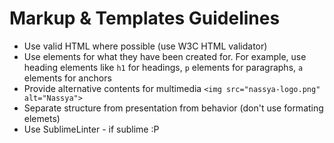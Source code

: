 # Markup & Templates Guidelines

* Use valid HTML where possible (use W3C HTML validator)
* Use elements for what they have been created for. For example, use heading elements like `h1` for headings, `p` elements for paragraphs, `a` elements for anchors
* Provide alternative contents for multimedia `<img src="nassya-logo.png" alt="Nassya">`
* Separate structure from presentation from behavior (don't use formating elemets)
* Use SublimeLinter - if sublime :P
